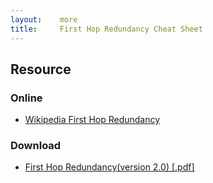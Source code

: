 ```yaml
---
layout:    more
title:     First Hop Redundancy Cheat Sheet 
---
```

<div class="content content-400">
    <div class="board board-326">
        <h2 class="board-title">Resource</h2>
        <div class="board-card">
            <h3 class="board-card-title">Online</h3>
            <ul>
                <li><a href="http://en.wikipedia.org/wiki/First_Hop_Redundancy_Protocols">Wikipedia First Hop Redundancy</a></li>
            </ul>
        </div>
        <div class="board-card">
            <h3 class="board-card-title">Download</h3>
            <ul>
                <li><a href="/static/cs/First_Hop_Redundancy.pdf">First Hop Redundancy(version 2.0) [.pdf]</a></li>
            </ul>
        </div>
    </div>
</div>
